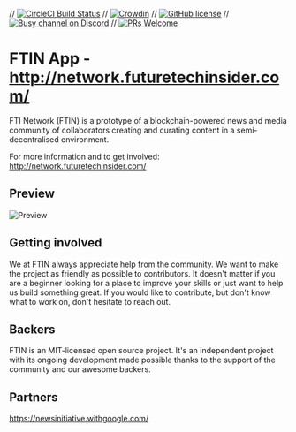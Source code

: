 // [![CircleCI Build Status](https://circleci.com/gh/busyorg/busy.svg?style=shield&circle-token=:circle-token)](https://circleci.com/gh/busyorg/busy)
// [![Crowdin](http://d322cqt584bo4o.cloudfront.net/busy/localized.svg)](https://translate.busy.org/project/busy)
// [![GitHub license](https://img.shields.io/badge/license-MIT-blue.svg)](https://raw.githubusercontent.com/busyorg/busy/new-design/LICENSE)
//[![Busy channel on Discord](https://img.shields.io/badge/chat-discord-738bd7.svg)](https://discord.gg/G95rNZs)
// [![PRs Welcome](https://img.shields.io/badge/PRs-welcome-brightgreen.svg)](http://makeapullrequest.com)

# FTIN App - http://network.futuretechinsider.com/

FTI Network (FTIN) is a prototype of a blockchain-powered news and media community of collaborators creating and curating content in a semi-decentralised environment.


For more information and to get involved: http://network.futuretechinsider.com/

## Preview

![Preview](https://user-images.githubusercontent.com/16245250/35974135-6fe56d5a-0d0a-11e8-99f6-a90d59696f82.png)

## Getting involved

We at FTIN always appreciate help from the community. We want to make the project as friendly as possible to contributors. It doesn't matter if you are a beginner looking for a place to improve your skills or just want to help us build something great.
If you would like to contribute, but don't know what to work on, don't hesitate to reach out.

## Backers

FTIN is an MIT-licensed open source project. It's an independent project with its ongoing development made possible thanks to the support of the community and our awesome backers.

## Partners

https://newsinitiative.withgoogle.com/
